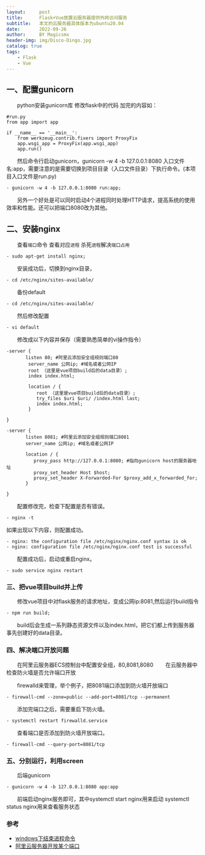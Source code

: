 ```yaml
---
layout:     post
title:      Flask+Vue放置云服务器提供外网访问服务
subtitle:   本文的云服务器具体版本为ubuntu20.04
date:       2022-09-26
author:     BY Magicsmx
header-img: img/Disco-Dingo.jpg
catalog: true
tags:
    - Flask
    - Vue
---
```


## 一、配置gunicorn

&emsp;&emsp;python安装gunicorn库 修改flask中的代码
加完的内容如：  
```	objc
#run.py
from app import app
 
if __name__ == '__main__':
    from werkzeug.contrib.fixers import ProxyFix
    app.wsgi_app = ProxyFix(app.wsgi_app)
    app.run()
```

&emsp;&emsp;然后命令行启动gunicorn，gunicorn -w 4 -b 127.0.0.1:8080 入口文件名:app，需要注意的是需要切换到项目目录（入口文件目录）下执行命令。(本项目入口文件是run.py)  
```	objc
- gunicorn -w 4 -b 127.0.0.1:8080 run:app;
```
&emsp;&emsp;另外一个好处是可以同时启动4个进程同时处理HTTP请求，提高系统的使用效率和性能。还可以把端口8080改为其他。  

## 二、安装nginx

&emsp;&emsp;查看`端口`命令 查看对应`进程` 杀死`进程`解决`端口占用`  
```	objc
- sudo apt-get install nginx;
```
&emsp;&emsp;安装成功后，切换到nginx目录，
```	objc
- cd /etc/nginx/sites-available/
```
&emsp;&emsp;备份default
```	objc
- cd /etc/nginx/sites-available/
```
&emsp;&emsp;然后修改配置
```	objc
- vi default
```
&emsp;&emsp;修改成以下内容并保存（需要熟悉简单的vi操作指令）
```	objc
-server {
       listen 80; #阿里云添加安全组规则端口80
        server_name 公网ip; #域名或者公网IP
        root （这里是vue项目build后的data目录）;
        index index.html;

        location / {
           root （这里是vue项目build后的data目录）;
           try_files $uri $uri/ /index.html last;
           index index.html;
        }

}

-server {
       listen 8081; #阿里云添加安全组规则端口8081
       server_name 公网ip; #域名或者公网IP

       location / {
          proxy_pass http://127.0.0.1:8080; #指向gunicorn host的服务器地址
          proxy_set_header Host $host;
          proxy_set_header X-Forwarded-For $proxy_add_x_forwarded_for;
       }

}
```
&emsp;&emsp;配置修改完，检查下配置是否有错误。
```	objc
- nginx -t
```
  如果出现以下内容，则配置成功。
```	objc
- nginx: the configuration file /etc/nginx/nginx.conf syntax is ok
- nginx: configuration file /etc/nginx/nginx.conf test is successful
```

&emsp;&emsp;配置成功后，启动或重启nginx。
```	objc
- sudo service nginx restart
```

### 三、把vue项目build并上传

&emsp;&emsp;修改vue项目中对flask服务的请求地址，变成公网ip:8081,然后运行build指令
```	objc
- npm run build;
```

&emsp;&emsp;build后会生成一系列静态资源文件以及index.html，把它们都上传到服务器事先创建好的data目录。


### 四、解决端口开放问题

&emsp;&emsp;在阿里云服务器ECS控制台中配置安全组，80,8081,8080
&emsp;&emsp;在云服务器中检查防火墙是否允许端口开放


&emsp;&emsp;firewalld来管理，举个例子，把8081端口添加到防火墙开放端口
```	objc
- firewall-cmd --zone=public --add-port=8081/tcp --permanent
```
&emsp;&emsp;添加完端口之后，需要重启下防火墙。
```	objc
- systemctl restart firewalld.service
```
&emsp;&emsp;查看端口是否添加到防火墙开放端口。
```	objc
- firewall-cmd --query-port=8081/tcp
```
### 五、分别运行，利用screen


&emsp;&emsp;后端gunicorn
```	objc
- gunicorn -w 4 -b 127.0.0.1:8080 app:app
```
&emsp;&emsp;前端启动nginx服务即可，其中systemctl start nginx用来启动 systemctl status nginx用来查看服务状态  




### 参考
- [windows下结束进程命令](https://blog.csdn.net/dengshi8749/article/details/101592125)
- [阿里云服务器开放某个端口](https://blog.csdn.net/weixin_58104242/article/details/122244459?spm=1001.2101.3001.6661.1&utm_medium=distribute.pc_relevant_t0.none-task-blog-2%7Edefault%7ECTRLIST%7ERate-1-122244459-blog-103514957.pc_relevant_multi_platform_whitelistv6&depth_1-utm_source=distribute.pc_relevant_t0.none-task-blog-2%7Edefault%7ECTRLIST%7ERate-1-122244459-blog-103514957.pc_relevant_multi_platform_whitelistv6&utm_relevant_index=1)